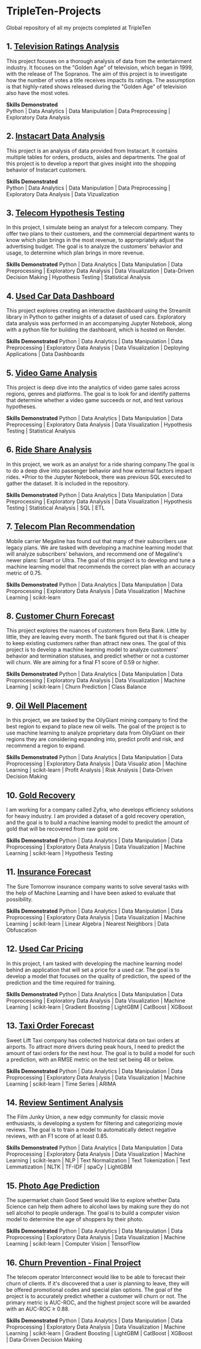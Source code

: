 # TripleTen-Projects
Global repository of all my projects completed at TripleTen

## 1. [Television Ratings Analysis](https://github.com/bintrim1/television-ratings-analysis)
This project focuses on a thorough analysis of data from the entertainment industry. It focuses on the "Golden Age" of television, which began in 1999, with the release of The Sopranos. The aim of this project is to investigate how the number of votes a title receives impacts its ratings. The assumption is that highly-rated shows released during the "Golden Age" of television also have the most votes. 

**Skills Demonstrated**\
Python | Data Analytics | Data Manipulation | Data Preprocessing | Exploratory Data Analysis

## 2. [Instacart Data Analysis](https://github.com/bintrim1/instacart_data_analysis)
This project is an analysis of data provided from Instacart. It contains multiple tables for orders, products, aisles and departments. The goal of this project is to develop a report that gives insight into the shopping behavior of Instacart customers.

**Skills Demonstrated**\
Python | Data Analytics | Data Manipulation | Data Preprocessing | Exploratory Data Analysis | Data Vizualization

## 3. [Telecom Hypothesis Testing](https://github.com/bintrim1/telecom-hypothesis-testing)
In this project, I simulate being an analyst for a telecom company. They offer two plans to their customers, and the commercial department wants to know which plan brings in the most revenue, to appropriately adjust the advertising budget. The goal is to analyze the customers' behavior and usage, to determine which plan brings in more revenue. 

**Skills Demonstrated**
Python | Data Analytics | Data Manipulation | Data Preprocessing | Exploratory Data Analysis | Data Visualization | Data-Driven Decision Making | Hypothesis Testing | Statistical Analysis

## 4. [Used Car Data Dashboard](https://github.com/bintrim1/UsedCarDataDashboard)
This project explores creating an interactive dashboard using the Streamlit library in Python to gather insights of a dataset of used cars. Exploratory data analysis was performed in an accompanying Jupyter Notebook, along with a python file for building the dashboard, which is hosted on Render. 

**Skills Demonstrated**
Python | Data Analytics | Data Manipulation | Data Preprocessing | Exploratory Data Analysis | Data Visualization | Deploying Applications | Data Dashboards

## 5. [Video Game Analysis](https://github.com/bintrim1/video-game-analysis)
This project is deep dive into the analytics of video game sales across regions, genres and platforms. The goal is to look for and identify patterns that determine whether a video game succeeds or not, and test various hypotheses.

**Skills Demonstrated**
Python | Data Analytics | Data Manipulation | Data Preprocessing | Exploratory Data Analysis | Data Visualization | Hypothesis Testing | Statistical Analysis

## 6. [Ride Share Analysis](https://github.com/bintrim1/ride-share-analysis)
In this project, we work as an analyst for a ride sharing company.The goal is to do a deep dive into passenger behavior and how external factors impact rides. 
*Prior to the Jupyter Notebook, there was previous SQL executed to gather the dataset. It is included in the repository. 

**Skills Demonstrated**
Python | Data Analytics | Data Manipulation | Data Preprocessing | Exploratory Data Analysis | Data Visualization | Hypothesis Testing | Statistical Analysis | SQL | ETL

## 7. [Telecom Plan Recommendation](https://github.com/bintrim1/telecom-plan-rec)
Mobile carrier Megaline has found out that many of their subscribers use legacy plans. We are tasked with developing a machine learning model that will analyze subscribers' behaviors, and recommend one of Megaline's newer plans: Smart or Ultra. 
The goal of this project is to develop and tune a machine learning model that recommends the correct plan with an accuracy metric of 0.75.

**Skills Demonstrated**
Python | Data Analytics | Data Manipulation | Data Proprocessing | Exploratory Data Analysis | Data Visualization | Machine Learning | scikit-learn

## 8. [Customer Churn Forecast](https://github.com/bintrim1/customer-churn-forecast)
This project explores the nuances of customers from Beta Bank. Little by little, they are leaving every month. The bank figured out that it is cheaper to keep existing customers rather than attract new ones. The goal of this project is to develop a machine learning model to analyze customers' behavior and termination statuses, and predict whether or not a customer will churn. We are aiming for a final F1 score of 0.59 or higher.

**Skills Demonstrated**
Python | Data Analytics | Data Manipulation | Data Proprocessing | Exploratory Data Analysis | Data Visualization | Machine Learning | scikit-learn | Churn Prediction | Class Balance

## 9. [Oil Well Placement](https://github.com/bintrim1/oil-well-placement)
In this project, we are tasked by the OilyGiant mining company to find the best region to expand to place new oil wells. The goal of the project is to use machine learning to analyze proprietary data from OilyGiant on their regions they are considering expanding into, predict profit and risk, and recommend a region to expand. 

**Skills Demonstrated**
Python | Data Analytics | Data Manipulation | Data Proprocessing | Exploratory Data Analysis | Data Visualiz
ation | Machine Learning | scikit-learn | Profit Analysis | Risk Analysis | Data-Driven Decision Making

## 10. [Gold Recovery](https://github.com/bintrim1/gold-recovery)
I am working for a company called Zyfra, who develops efficiency solutions for heavy industry. I am provided a dataset of a gold recovery operation, and the goal is to build a machine learning model to predict the amount of gold that will be recovered from raw gold ore. 

**Skills Demonstrated**
Python | Data Analytics | Data Manipulation | Data Proprocessing | Exploratory Data Analysis | Data Visualization | Machine Learning | scikit-learn | Hypothesis Testing

## 11. [Insurance Forecast](https://github.com/bintrim1/insurance-forecast)
The Sure Tomorrow insurance company wants to solve several tasks with the help of Machine Learning and I have been asked to evaluate that possibility. 

**Skills Demonstrated**
Python | Data Analytics | Data Manipulation | Data Proprocessing | Exploratory Data Analysis | Data Visualization | Machine Learning | scikit-learn | Linear Algebra | Nearest Neighbors | Data Obfuscation

## 12. [Used Car Pricing](https://github.com/bintrim1/used-car-pricing)
In this project, I am tasked with developing the machine learning model behind an application that will set a price for a used car. The goal is to develop a model that focuses on the quality of prediction, the speed of the prediction and the time required for training. 

**Skills Demonstrated**
Python | Data Analytics | Data Manipulation | Data Proprocessing | Exploratory Data Analysis | Data Visualization | Machine Learning | scikit-learn | Gradient Boosting | LightGBM | CatBoost | XGBoost 

## 13. [Taxi Order Forecast](https://github.com/bintrim1/taxi-order-forecast)
Sweet Lift Taxi company has collected historical data on taxi orders at airports. To attract more drivers during peak hours, I need to predict the amount of taxi orders for the next hour. The goal is to build a model for such a prediction, with an RMSE metric on the test set being 48 or below.

**Skills Demonstrated**
Python | Data Analytics | Data Manipulation | Data Proprocessing | Exploratory Data Analysis | Data Visualization | Machine Learning | scikit-learn | Time Series | ARIMA

## 14. [Review Sentiment Analysis](https://github.com/bintrim1/review-sentiment-analysis)
The Film Junky Union, a new edgy community for classic movie enthusiasts, is developing a system for filtering and categorizing movie reviews. The goal is to train a model to automatically detect negative reviews, with an F1 score of at least 0.85.

**Skills Demonstrated**
Python | Data Analytics | Data Manipulation | Data Proprocessing | Exploratory Data Analysis | Data Visualization | Machine Learning | scikit-learn | NLP | Text Normalization | Text Tokenization | Text Lemmatization | NLTK | TF-IDF | spaCy | LightGBM

## 15. [Photo Age Prediction](https://github.com/bintrim1/photo-age-prediction)
The supermarket chain Good Seed would like to explore whether Data Science can help them adhere to alcohol laws by making sure they do not sell alcohol to people underage. The goal is to build a computer vision model to determine the age of shoppers by their photo.

**Skills Demonstrated**
Python | Data Analytics | Data Manipulation | Data Proprocessing | Exploratory Data Analysis | Data Visualization | Machine Learning | scikit-learn | Computer Vision | TensorFlow

## 16. [Churn Prevention - Final Project](https://github.com/bintrim1/churn-prevention)
The telecom operator Interconnect would like to be able to forecast their churn of clients. If it's discovered that a user is planning to leave, they will be offered promotional codes and special plan options. The goal of the project is to accurately predict whether a customer will churn or not. The primary metric is AUC-ROC, and the highest project score will be awarded with an AUC-ROC  $\ge$ 0.88.

**Skills Demonstrated**
Python | Data Analytics | Data Manipulation | Data Proprocessing | Exploratory Data Analysis | Data Visualization | Machine Learning | scikit-learn | Gradient Boosting | LightGBM | CatBoost | XGBoost | Data-Driven Decision Making
